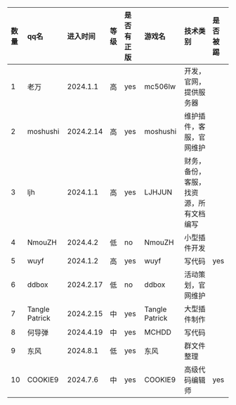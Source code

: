 |数量|qq名|进入时间|等级|是否有正版|游戏名|技术类别|是否被踢|
|:---|:---|:---|:---|:---|:---|:-----|:----
|1|老万|2024.1.1|高|yes|mc506lw|开发，官网，提供服务器
|2|moshushi|2024.2.14|高|yes|moshushi|维护插件，客服，官网维护
|3|ljh|2024.1.1|高|yes|LJHJUN|财务，备份，客服，找资源，所有文档编写
|4|NmouZH|2024.4.2|低|no|NmouZH|小型插件开发
|5|wuyf|2024.1.2|高|yes|wuyf|写代码|yes|
|6|ddbox|2024.2.17|低|no|ddbox|活动策划，官网维护
|7|Tangle Patrick|2024.2.15|中|yes|Tangle Patrick|大型插件制作
|8|何导弹|2024.4.19|中|yes|MCHDD|写代码
|9|东风|2024.8.1|低|yes|东风|群文件整理
|10|COOKIE9|2024.7.6|中|yes|COOKIE9|高级代码编辑师|yes
<!--stackedit_data:
eyJoaXN0b3J5IjpbNTg4NjgzODM2XX0=
-->